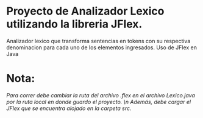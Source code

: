 # Proyecto de Analizador Lexico utilizando la libreria JFlex.

Analizador lexico que transforma sentencias en tokens con su respectiva denominacion para cada uno de los elementos ingresados. Uso de JFlex en Java

# Nota:
*Para correr debe cambiar la ruta del archivo .flex en el archivo Lexico.java por la ruta local en donde guardo el proyecto. \n
Además, debe cargar el JFlex que se encuentra alojado en la carpeta src.*

